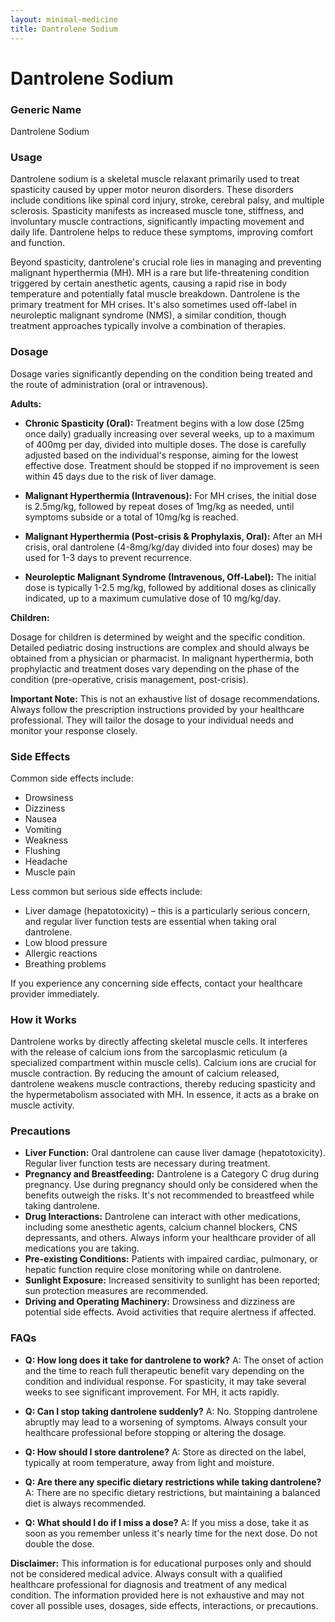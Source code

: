 ```yaml
---
layout: minimal-medicine
title: Dantrolene Sodium
---
```


# Dantrolene Sodium
### Generic Name
Dantrolene Sodium

### Usage

Dantrolene sodium is a skeletal muscle relaxant primarily used to treat spasticity caused by upper motor neuron disorders.  These disorders include conditions like spinal cord injury, stroke, cerebral palsy, and multiple sclerosis.  Spasticity manifests as increased muscle tone, stiffness, and involuntary muscle contractions, significantly impacting movement and daily life. Dantrolene helps to reduce these symptoms, improving comfort and function.

Beyond spasticity, dantrolene's crucial role lies in managing and preventing malignant hyperthermia (MH). MH is a rare but life-threatening condition triggered by certain anesthetic agents, causing a rapid rise in body temperature and potentially fatal muscle breakdown. Dantrolene is the primary treatment for MH crises.  It's also sometimes used off-label in neuroleptic malignant syndrome (NMS), a similar condition, though treatment approaches typically involve a combination of therapies.

### Dosage

Dosage varies significantly depending on the condition being treated and the route of administration (oral or intravenous).

**Adults:**

* **Chronic Spasticity (Oral):** Treatment begins with a low dose (25mg once daily) gradually increasing over several weeks, up to a maximum of 400mg per day, divided into multiple doses.  The dose is carefully adjusted based on the individual's response, aiming for the lowest effective dose.  Treatment should be stopped if no improvement is seen within 45 days due to the risk of liver damage.

* **Malignant Hyperthermia (Intravenous):**  For MH crises, the initial dose is 2.5mg/kg, followed by repeat doses of 1mg/kg as needed, until symptoms subside or a total of 10mg/kg is reached.

* **Malignant Hyperthermia (Post-crisis & Prophylaxis, Oral):** After an MH crisis, oral dantrolene (4-8mg/kg/day divided into four doses) may be used for 1-3 days to prevent recurrence.

* **Neuroleptic Malignant Syndrome (Intravenous, Off-Label):** The initial dose is typically 1-2.5 mg/kg, followed by additional doses as clinically indicated, up to a maximum cumulative dose of 10 mg/kg/day.


**Children:**

Dosage for children is determined by weight and the specific condition.  Detailed pediatric dosing instructions are complex and should always be obtained from a physician or pharmacist.  In malignant hyperthermia, both prophylactic and treatment doses vary depending on the phase of the condition (pre-operative, crisis management, post-crisis).

**Important Note:**  This is not an exhaustive list of dosage recommendations.  Always follow the prescription instructions provided by your healthcare professional.  They will tailor the dosage to your individual needs and monitor your response closely.


### Side Effects

Common side effects include:

* Drowsiness
* Dizziness
* Nausea
* Vomiting
* Weakness
* Flushing
* Headache
* Muscle pain

Less common but serious side effects include:

* Liver damage (hepatotoxicity) – this is a particularly serious concern, and regular liver function tests are essential when taking oral dantrolene.
* Low blood pressure
* Allergic reactions
* Breathing problems

If you experience any concerning side effects, contact your healthcare provider immediately.


### How it Works

Dantrolene works by directly affecting skeletal muscle cells. It interferes with the release of calcium ions from the sarcoplasmic reticulum (a specialized compartment within muscle cells). Calcium ions are crucial for muscle contraction. By reducing the amount of calcium released, dantrolene weakens muscle contractions, thereby reducing spasticity and the hypermetabolism associated with MH. In essence, it acts as a brake on muscle activity.


### Precautions

* **Liver Function:**  Oral dantrolene can cause liver damage (hepatotoxicity). Regular liver function tests are necessary during treatment.
* **Pregnancy and Breastfeeding:** Dantrolene is a Category C drug during pregnancy. Use during pregnancy should only be considered when the benefits outweigh the risks.  It's not recommended to breastfeed while taking dantrolene.
* **Drug Interactions:** Dantrolene can interact with other medications, including some anesthetic agents, calcium channel blockers, CNS depressants, and others.  Always inform your healthcare provider of all medications you are taking.
* **Pre-existing Conditions:** Patients with impaired cardiac, pulmonary, or hepatic function require close monitoring while on dantrolene.
* **Sunlight Exposure:** Increased sensitivity to sunlight has been reported; sun protection measures are recommended.
* **Driving and Operating Machinery:** Drowsiness and dizziness are potential side effects.  Avoid activities that require alertness if affected.


### FAQs

* **Q: How long does it take for dantrolene to work?** A: The onset of action and the time to reach full therapeutic benefit vary depending on the condition and individual response.  For spasticity, it may take several weeks to see significant improvement.  For MH, it acts rapidly.

* **Q: Can I stop taking dantrolene suddenly?** A: No.  Stopping dantrolene abruptly may lead to a worsening of symptoms.  Always consult your healthcare professional before stopping or altering the dosage.

* **Q: How should I store dantrolene?** A:  Store as directed on the label, typically at room temperature, away from light and moisture.

* **Q: Are there any specific dietary restrictions while taking dantrolene?** A: There are no specific dietary restrictions, but maintaining a balanced diet is always recommended.

* **Q: What should I do if I miss a dose?** A: If you miss a dose, take it as soon as you remember unless it's nearly time for the next dose.  Do not double the dose.

**Disclaimer:** This information is for educational purposes only and should not be considered medical advice.  Always consult with a qualified healthcare professional for diagnosis and treatment of any medical condition.  The information provided here is not exhaustive and may not cover all possible uses, dosages, side effects, interactions, or precautions.
